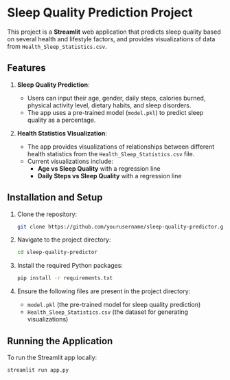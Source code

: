 # Sleep Quality Prediction Project

This project is a **Streamlit** web application that predicts sleep quality based on several health and lifestyle factors, and provides visualizations of data from `Health_Sleep_Statistics.csv`.

## Features

1. **Sleep Quality Prediction**:
    - Users can input their age, gender, daily steps, calories burned, physical activity level, dietary habits, and sleep disorders.
    - The app uses a pre-trained model (`model.pkl`) to predict sleep quality as a percentage.
  
2. **Health Statistics Visualization**:
    - The app provides visualizations of relationships between different health statistics from the `Health_Sleep_Statistics.csv` file.
    - Current visualizations include:
      - **Age vs Sleep Quality** with a regression line
      - **Daily Steps vs Sleep Quality** with a regression line

## Installation and Setup

1. Clone the repository:

    ```bash
    git clone https://github.com/yourusername/sleep-quality-predictor.git
    ```

2. Navigate to the project directory:

    ```bash
    cd sleep-quality-predictor
    ```

3. Install the required Python packages:

    ```bash
    pip install -r requirements.txt
    ```

4. Ensure the following files are present in the project directory:
    - `model.pkl` (the pre-trained model for sleep quality prediction)
    - `Health_Sleep_Statistics.csv` (the dataset for generating visualizations)

## Running the Application

To run the Streamlit app locally:

```bash
streamlit run app.py
